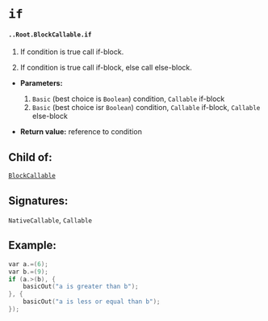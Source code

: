 # `if`

#### `..Root.BlockCallable.if`

1. If condition is true call if-block.

2. If condition is true call if-block, else call else-block.

* **Parameters:**

    1. `Basic` (best choice is `Boolean`) condition, `Callable` if-block
    2. `Basic` (best choice isr `Boolean`) condition, `Callable` if-block, `Callable` else-block

* **Return value:** reference to condition

## Child of:

[`BlockCallable`](docs..Root.BlockCallable.md)

## Signatures:

`NativeCallable`, `Callable`

## Example:

```c
var a.=(6);
var b.=(9);
if (a.>(b), {
    basicOut("a is greater than b");
}, {
    basicOut("a is less or equal than b");
});
```